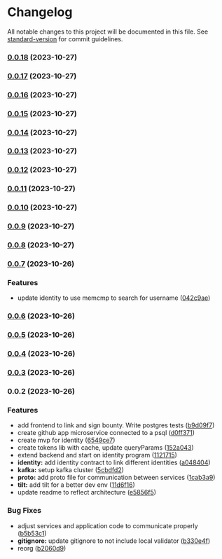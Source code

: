 # Changelog

All notable changes to this project will be documented in this file. See [standard-version](https://github.com/conventional-changelog/standard-version) for commit guidelines.

### [0.0.18](https://github.com/0xksure/microsvc-k8s/compare/v0.0.17...v0.0.18) (2023-10-27)

### [0.0.17](https://github.com/0xksure/microsvc-k8s/compare/v0.0.16...v0.0.17) (2023-10-27)

### [0.0.16](https://github.com/0xksure/microsvc-k8s/compare/v0.0.15...v0.0.16) (2023-10-27)

### [0.0.15](https://github.com/0xksure/microsvc-k8s/compare/v0.0.14...v0.0.15) (2023-10-27)

### [0.0.14](https://github.com/0xksure/microsvc-k8s/compare/v0.0.13...v0.0.14) (2023-10-27)

### [0.0.13](https://github.com/0xksure/microsvc-k8s/compare/v0.0.12...v0.0.13) (2023-10-27)

### [0.0.12](https://github.com/0xksure/microsvc-k8s/compare/v0.0.11...v0.0.12) (2023-10-27)

### [0.0.11](https://github.com/0xksure/microsvc-k8s/compare/v0.0.10...v0.0.11) (2023-10-27)

### [0.0.10](https://github.com/0xksure/microsvc-k8s/compare/v0.0.9...v0.0.10) (2023-10-27)

### [0.0.9](https://github.com/0xksure/microsvc-k8s/compare/v0.0.8...v0.0.9) (2023-10-27)

### [0.0.8](https://github.com/0xksure/microsvc-k8s/compare/v0.0.7...v0.0.8) (2023-10-27)

### [0.0.7](https://github.com/0xksure/microsvc-k8s/compare/v0.0.6...v0.0.7) (2023-10-26)


### Features

* update identity to use memcmp to search for username ([042c9ae](https://github.com/0xksure/microsvc-k8s/commit/042c9ae6326bdc3ce1b68fdcae955f3d36006417))

### [0.0.6](https://github.com/0xksure/microsvc-k8s/compare/v0.0.5...v0.0.6) (2023-10-26)

### [0.0.5](https://github.com/0xksure/microsvc-k8s/compare/v0.0.4...v0.0.5) (2023-10-26)

### [0.0.4](https://github.com/0xksure/microsvc-k8s/compare/v0.0.3...v0.0.4) (2023-10-26)

### [0.0.3](https://github.com/0xksure/microsvc-k8s/compare/v0.0.2...v0.0.3) (2023-10-26)

### 0.0.2 (2023-10-26)


### Features

* add frontend to link and sign bounty. Write postgres tests ([b9d09f7](https://github.com/0xksure/microsvc-k8s/commit/b9d09f771c4cfd1cabbe2c4dacbcff7901199a33))
* create github app microservice connected to a psql ([d0ff371](https://github.com/0xksure/microsvc-k8s/commit/d0ff3719b1e0f837a61d09ee272af0ca85bf96d0))
* create mvp for identity ([6549ce7](https://github.com/0xksure/microsvc-k8s/commit/6549ce78038508c4b4dfd83fa81ed69b1307bf7c))
* create tokens lib with cache, update queryParams ([152a043](https://github.com/0xksure/microsvc-k8s/commit/152a043d2afe787054046abd426461b489dc8467))
* extend backend and start on identity program ([1121715](https://github.com/0xksure/microsvc-k8s/commit/1121715f26bc98b7919c3033cbe7f6dd24d80214))
* **identity:** add identity contract to link different identities ([a048404](https://github.com/0xksure/microsvc-k8s/commit/a0484042ecfae1fd020c2be0dd389b3f9ffe3afe))
* **kafka:** setup kafka cluster ([5cbdfd2](https://github.com/0xksure/microsvc-k8s/commit/5cbdfd2d1d5189fde8920c78f7f00ebabdc036e4))
* **proto:** add proto file for communication between services ([1cab3a9](https://github.com/0xksure/microsvc-k8s/commit/1cab3a9f927d7243a1d24a919d9bcfb3483aa9b0))
* **tilt:** add tilt for a better dev env ([11d6f16](https://github.com/0xksure/microsvc-k8s/commit/11d6f16fe2ab5155d58c16587bd3ecadb8842ca7))
* update readme to reflect architecture ([e5856f5](https://github.com/0xksure/microsvc-k8s/commit/e5856f57f865da5dd6558a6ef9747153078bc290))


### Bug Fixes

* adjust services and application code to communicate properly ([b5b53c1](https://github.com/0xksure/microsvc-k8s/commit/b5b53c1a2abf40acbba6bd4956b8e10c9d76a93c))
* **gitignore:** update gitignore to not include local validator ([b330e4f](https://github.com/0xksure/microsvc-k8s/commit/b330e4f0da53bf10cf4bb1758874638b1f9e5aad))
* reorg ([b2060d9](https://github.com/0xksure/microsvc-k8s/commit/b2060d9e5fe553023b8adf65d59355a439285b63))
